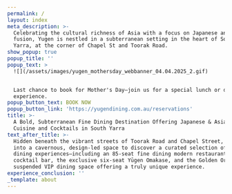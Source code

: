 ```yaml
---
permalink: /
layout: index
meta_description: >-
  Celebrating the cultural richness of Asia with a focus on Japanese and Asian
  fusion, Yugen is nestled in a subterranean setting in the heart of South
  Yarra, at the corner of Chapel St and Toorak Road.
show_popup: true
popup_title: ''
popup_text: >
  ![](/assets/images/yugen_mothersday_webbanner_04.04.2025_2.gif)


  Last chance to book for Mother's Day–join us for a special lunch or dinner
  experience.
popup_button_text: BOOK NOW
popup_button_link: 'https://yugendining.com.au/reservations'
title: >-
  A Bold, Subterranean Fine Dining Destination Offering Japanese & Asian Fusion
  Cuisine and Cocktails in South Yarra
text_after_title: >-
  Hidden beneath the vibrant streets of Toorak Road and Chapel Street, descend
  into a cavernous, design-led space to discover a curated selection of elevated
  dining experiences—including an 85-seat fine dining modern restaurant, a
  cocktail bar, the exclusive six-seat Yūgen Omakase, and the Golden Orb: a
  suspended VIP dining space offering a truly unique experience.
experience_conclusion: ''
_template: about
---
```


